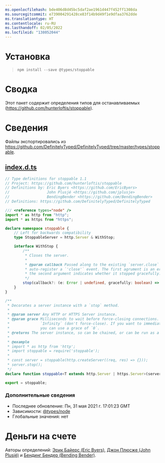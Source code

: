 ```yaml
---
ms.openlocfilehash: bde406d8d45bc5daf2ae1961d447f452ff1308da
ms.sourcegitcommit: e739004291428ce83f14b9d49f1e9dfaa3762dde
ms.translationtype: HT
ms.contentlocale: ru-RU
ms.lasthandoff: 02/05/2022
ms.locfileid: "138052044"
---
```

# <a name="installation"></a>Установка
> `npm install --save @types/stoppable`

# <a name="summary"></a>Сводка
Этот пакет содержит определения типов для останавливаемых (https://github.com/hunterloftis/stoppable).

# <a name="details"></a>Сведения
Файлы экспортировались из https://github.com/DefinitelyTyped/DefinitelyTyped/tree/master/types/stoppable.
## <a name="indexdts"></a>[index.d.ts](https://github.com/DefinitelyTyped/DefinitelyTyped/tree/master/types/stoppable/index.d.ts)
````ts
// Type definitions for stoppable 1.1
// Project: https://github.com/hunterloftis/stoppable
// Definitions by: Eric Byers <https://github.com/EricByers>
//                 John Plusjé <https://github.com/jplusje>
//                 BendingBender <https://github.com/BendingBender>
// Definitions: https://github.com/DefinitelyTyped/DefinitelyTyped

/// <reference types="node" />
import * as http from "http";
import * as https from "https";

declare namespace stoppable {
    // Left for backwards compatibility
    type StoppableServer = http.Server & WithStop;

    interface WithStop {
        /**
         * Closes the server.
         *
         * @param callback Passed along to the existing `server.close` function to
         * auto-register a `'close'` event. The first agrument is an error, and
         * the second argument indicates whether it stopped gracefully.
         */
        stop(callback?: (e: Error | undefined, gracefully: boolean) => any): void;
    }
}

/**
 * Decorates a server instance with a `stop` method.
 *
 * @param server Any HTTP or HTTPS Server instance.
 * @param grace Milliseconds to wait before force-closing connections. Defaults to
 *              `Infinity` (don't force-close). If you want to immediately kill all sockets
 *              you can use a grace of `0`.
 * @returns The server instance, so can be chained, or can be run as a standalone statement.
 *
 * @example
 * import * as http from 'http';
 * import stoppable = require('stoppable');
 *
 * const server = stoppable(http.createServer((req, res) => {}));
 * server.stop();
 */
declare function stoppable<T extends http.Server | https.Server>(server: T, grace?: number): T & stoppable.WithStop;

export = stoppable;

````

### <a name="additional-details"></a>Дополнительные сведения
 * Последнее обновление: Пн, 31 мая 2021 г. 17:01:23 GMT
 * Зависимости: [@types/node](https://npmjs.com/package/@types/node)
 * Глобальные значения: нет

# <a name="credits"></a>Деньги на счете
Авторы определений: [Эрик Байерс (Eric Byers)](https://github.com/EricByers), [Джон Плюсже (John Plusjé)](https://github.com/jplusje) и [Бендинг Бендер (Bending Bender)](https://github.com/BendingBender).
